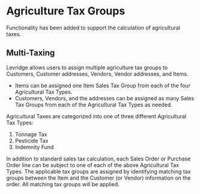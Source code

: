 ﻿# Agriculture Tax Groups
Functionality has been added to support the calculation of agricultural taxes.

## Multi-Taxing

Levridge allows users to assign multiple agriculture tax groups to Customers, Customer addresses, Vendors, Vendor addresses, and Items.

   - Items can be assigned one Item Sales Tax Group from each of the four Agricultural Tax Types.
   - Customers, Vendors, and the addresses can be assigned as many Sales Tax Groups from each of the Agricultural Tax Types as needed.

Agricultural Taxes are categorized into one of three different Agricultural Tax Types:

1. Tonnage Tax
2. Pesticide Tax
3. Indemnity Fund

In addition to standard sales tax calculation, each Sales Order or Purchase Order line can be subject to one of each of the above Agricultural Tax Types. The applicable tax groups are assigned by identifying matching tax groups between the Item and the Customer (or Vendor) information on the order. All matching tax groups will be applied.




